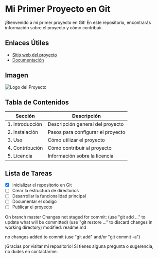 # Mi Primer Proyecto en Git

¡Bienvenido a mi primer proyecto en Git! En este repositorio, encontrarás información sobre el proyecto y cómo contribuir.

## Enlaces Útiles
- [Sitio web del proyecto](https://github.com/DJCARLOX)
- [Documentación](https://github.com/AlfonsoDeUna/LABORATORIO_GIT/blob/main/laboratorio_Pract_1.md)

## Imagen
![Logo del Proyecto](https://capitalsoftware.com.ni/wp-content/uploads/2022/01/Git_commands.png)

## Tabla de Contenidos
| Sección           | Descripción                        |
|-------------------|------------------------------------|
| 1. Introducción   | Descripción general del proyecto  |
| 2. Instalación    | Pasos para configurar el proyecto  |
| 3. Uso            | Cómo utilizar el proyecto         |
| 4. Contribución   | Cómo contribuir al proyecto        |
| 5. Licencia       | Información sobre la licencia      |

## Lista de Tareas
- [x] Inicializar el repositorio en Git
- [ ] Crear la estructura de directorios
- [ ] Desarrollar la funcionalidad principal
- [ ] Documentar el código
- [ ] Publicar el proyecto

On branch master
Changes not staged for commit:
  (use "git add <file>..." to update what will be committed)
  (use "git restore <file>..." to discard changes in working directory)
        modified:   readme.md

no changes added to commit (use "git add" and/or "git commit -a")

¡Gracias por visitar mi repositorio! Si tienes alguna pregunta o sugerencia, no dudes en contactarme.